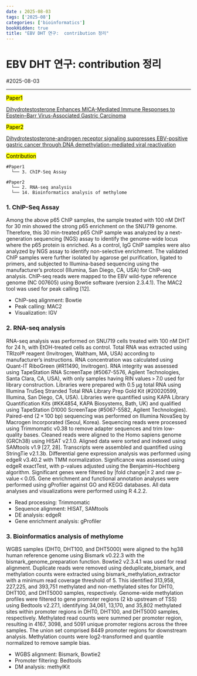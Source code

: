 ```yaml
---
date : 2025-08-03
tags: ['2025-08']
categories: ['bioinformatics']
bookHidden: true
title: "EBV DHT 연구:  contribution 정리"
---
```


# EBV DHT 연구: contribution 정리

#2025-08-03

---

<mark>Paper1</mark>

[Dihydrotestosterone Enhances MICA-Mediated Immune Responses to Epstein–Barr Virus-Associated Gastric Carcinoma](https://www.mdpi.com/2072-6694/16/18/3219)

<mark>Paper2</mark>

[Dihydrotestosterone-androgen receptor signaling suppresses EBV-positive gastric cancer through DNA demethylation-mediated viral reactivation](https://link.springer.com/article/10.1007/s10120-025-01626-6)

<mark>Contribution</mark>

```plain text
#Paper1
  └── 3. ChIP-Seq Assay

#Paper2
  └── 2. RNA-seq analysis
  └── 14. Bioinformatics analysis of methylome
```

###

### 1. ChIP-Seq Assay

Among the above p65 ChIP samples, the sample treated with 100 nM DHT for 30 min showed the strong p65 enrichment on the SNU719 genome. Therefore, this 30 min-treated p65 ChIP sample was analyzed by a next-generation sequencing (NGS) assay to identify the genome-wide locus where the p65 protein is enriched. As a control, IgG ChIP samples were also analyzed by NGS assay to identify non-selective enrichment. The validated ChIP samples were further isolated by agarose gel purification, ligated to primers, and subjected to Illumina-based sequencing using the manufacturer’s protocol (Illumina, San Diego, CA, USA) for ChIP-seq analysis. ChIP-seq reads were mapped to the EBV wild-type reference genome (NC 007605) using Bowtie software (version 2.3.4.1). The MAC2 tool was used for peak calling [12].

* ChIP-seq alignment: Bowtie
* Peak calling: MAC2
* Visualization: IGV

###

### 2. RNA-seq analysis

RNA-seq analysis was performed on SNU719 cells treated with 100 nM DHT for 24 h, with EtOH-treated cells as control. Total RNA was extracted using TRIzol® reagent (Invitrogen, Waltham, MA, USA) according to manufacturer’s instructions. RNA concentration was calculated using Quant-IT RiboGreen (#R11490, Invitrogen). RNA integrity was assessed using TapeStation RNA ScreenTape (#5067-5576, Agilent Technologies, Santa Clara, CA, USA), with only samples having RIN values > 7.0 used for library construction. Libraries were prepared with 0.5 μg total RNA using Illumina TruSeq Stranded Total RNA Library Prep Gold Kit (#20020599, Illumina, San Diego, CA, USA). Libraries were quantified using KAPA Library Quantification Kits (#KK4854, KAPA Biosystems, Bath, UK) and qualified using TapeStation D1000 ScreenTape (#5067-5582, Agilent Technologies). Paired-end (2 × 100 bp) sequencing was performed on Illumina NovaSeq by Macrogen Incorporated (Seoul, Korea). Sequencing reads were processed using Trimmomatic v0.38 to remove adapter sequences and trim low-quality bases. Cleaned reads were aligned to the Homo sapiens genome (GRCh38) using HISAT v2.1.0. Aligned data were sorted and indexed using SAMtools v1.9 [27, 28]. Transcripts were assembled and quantified using StringTie v2.1.3b. Differential gene expression analysis was performed using edgeR v3.40.2 with TMM normalization. Significance was assessed using edgeR exactTest, with p-values adjusted using the Benjamini–Hochberg algorithm. Significant genes were filtered by |fold change|≥ 2 and raw p-value < 0.05. Gene enrichment and functional annotation analyses were performed using gProfiler against GO and KEGG databases. All data analyses and visualizations were performed using R 4.2.2.

* Read processing: Trimmomatic
* Sequence alignment: HISAT, SAMtools
* DE analysis: edgeR
* Gene enrichment analysis: gProfiler

###

### 3. Bioinformatics analysis of methylome

WGBS samples (DHT0, DHT100, and DHT5000) were aligned to the hg38 human reference genome using Bismark v0.22.3 with the bismark_genome_preparation function. Bowtie2 v2.3.4.1 was used for read alignment. Duplicate reads were removed using deduplicate_bismark, and methylation counts were extracted using bismark_methylation_extractor with a minimum read coverage threshold of 5. This identified 313,958, 227,225, and 393,751 methylated and non-methylated sites for DHT0, DHT100, and DHT5000 samples, respectively. Genome-wide methylation profiles were filtered to gene promoter regions (2 kb upstream of TSS) using Bedtools v2.27.1, identifying 34,061, 13,170, and 35,802 methylated sites within promoter regions in DHT0, DHT100, and DHT5000 samples, respectively. Methylated read counts were summed per promoter region, resulting in 4167, 3098, and 5091 unique promoter regions across the three samples. The union set comprised 8449 promoter regions for downstream analysis. Methylation counts were log2-transformed and quantile normalized to remove sample bias.

* WGBS alignment: Bismark, Bowtie2
* Promoter filtering: Bedtools
* DM analysis: methylKit

#